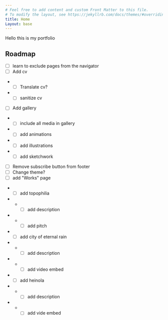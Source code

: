 ```yaml
---
# Feel free to add content and custom Front Matter to this file.
# To modify the layout, see https://jekyllrb.com/docs/themes/#overriding-theme-defaults
title: Home
Layout: base
---
```


Hello this is my portfolio

## Roadmap

- [ ] learn to exclude pages from the navigator
- [ ] Add cv
- - [ ] Translate cv?
- - [ ] sanitize cv
- [ ] Add gallery
- - [ ] include all media in gallery
- - [ ] add animations 
- - [ ] add illustrations
- - [ ] add sketchwork
- [ ] Remove subscribe button from footer
- [ ] Change theme?
- [ ] add "Works" page
- - [ ] add topophilia
- - - [ ] add description
- - - [ ] add pitch
- - [ ] add city of eternal rain
- - - [ ] add description
- - - [ ] add video embed
- - [ ] add heinola
- - - [ ] add description
- - - [ ] add vide embed
